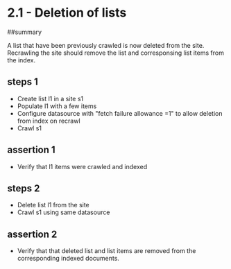# 2.1 - Deletion of lists

##summary 

A list that have been previously crawled is now deleted from the site. Recrawling the site should remove the list and corresponsing list items from the index.

## steps 1

  * Create list l1 in a site s1
  * Populate l1 with a few items
  * Configure datasource with "fetch failure allowance =1" to allow deletion from index on recrawl
  * Crawl s1 
  
## assertion 1 

  * Verify that l1 items were crawled and indexed

## steps 2

  * Delete list l1 from the site
  * Crawl s1 using same datasource

## assertion 2

  * Verify that that deleted list and list items are removed from the corresponding indexed documents.
